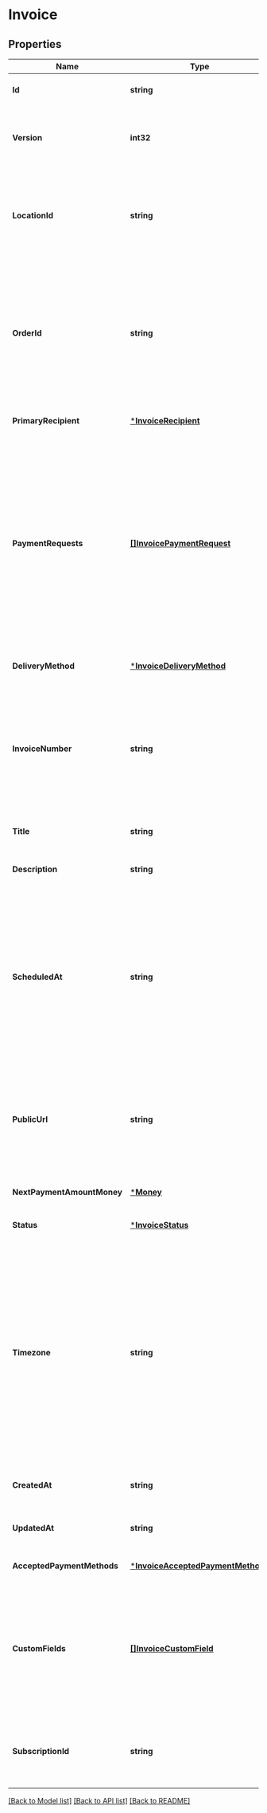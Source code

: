 # Invoice

## Properties
Name | Type | Description | Notes
------------ | ------------- | ------------- | -------------
**Id** | **string** | The Square-assigned ID of the invoice. | [optional] [default to null]
**Version** | **int32** | The Square-assigned version number, which is incremented each time an update is committed to the invoice. | [optional] [default to null]
**LocationId** | **string** | The ID of the location that this invoice is associated with.   If specified in a &#x60;CreateInvoice&#x60; request, the value must match the &#x60;location_id&#x60; of the associated order. | [optional] [default to null]
**OrderId** | **string** | The ID of the [order](entity:Order) for which the invoice is created.  This field is required when creating an invoice, and the order must be in the &#x60;OPEN&#x60; state.  To view the line items and other information for the associated order, call the  [RetrieveOrder](api-endpoint:Orders-RetrieveOrder) endpoint using the order ID. | [optional] [default to null]
**PrimaryRecipient** | [***InvoiceRecipient**](InvoiceRecipient.md) |  | [optional] [default to null]
**PaymentRequests** | [**[]InvoicePaymentRequest**](InvoicePaymentRequest.md) | The payment schedule for the invoice, represented by one or more payment requests that define payment settings, such as amount due and due date. You can specify a maximum of 13 payment requests, with up to 12 &#x60;INSTALLMENT&#x60; request types. For more information, see [Payment requests](https://developer.squareup.com/docs/invoices-api/overview#payment-requests).  This field is required when creating an invoice. It must contain at least one payment request. | [optional] [default to null]
**DeliveryMethod** | [***InvoiceDeliveryMethod**](InvoiceDeliveryMethod.md) |  | [optional] [default to null]
**InvoiceNumber** | **string** | A user-friendly invoice number. The value is unique within a location. If not provided when creating an invoice, Square assigns a value. It increments from 1 and padded with zeros making it 7 characters long (for example, 0000001 and 0000002). | [optional] [default to null]
**Title** | **string** | The title of the invoice. | [optional] [default to null]
**Description** | **string** | The description of the invoice. This is visible to the customer receiving the invoice. | [optional] [default to null]
**ScheduledAt** | **string** | The timestamp when the invoice is scheduled for processing, in RFC 3339 format. After the invoice is published, Square processes the invoice on the specified date, according to the delivery method and payment request settings.  If the field is not set, Square processes the invoice immediately after it is published. | [optional] [default to null]
**PublicUrl** | **string** | The URL of the Square-hosted invoice page. After you publish the invoice using the &#x60;PublishInvoice&#x60; endpoint, Square hosts the invoice page and returns the page URL in the response. | [optional] [default to null]
**NextPaymentAmountMoney** | [***Money**](Money.md) |  | [optional] [default to null]
**Status** | [***InvoiceStatus**](InvoiceStatus.md) |  | [optional] [default to null]
**Timezone** | **string** | The time zone used to interpret calendar dates on the invoice, such as &#x60;due_date&#x60;. When an invoice is created, this field is set to the &#x60;timezone&#x60; specified for the seller location. The value cannot be changed.  For example, a payment &#x60;due_date&#x60; of 2021-03-09 with a &#x60;timezone&#x60; of America/Los\\_Angeles becomes overdue at midnight on March 9 in America/Los\\_Angeles (which equals a UTC timestamp of 2021-03-10T08:00:00Z). | [optional] [default to null]
**CreatedAt** | **string** | The timestamp when the invoice was created, in RFC 3339 format. | [optional] [default to null]
**UpdatedAt** | **string** | The timestamp when the invoice was last updated, in RFC 3339 format. | [optional] [default to null]
**AcceptedPaymentMethods** | [***InvoiceAcceptedPaymentMethods**](InvoiceAcceptedPaymentMethods.md) |  | [optional] [default to null]
**CustomFields** | [**[]InvoiceCustomField**](InvoiceCustomField.md) | Additional seller-defined fields to render on the invoice. These fields are visible to sellers and buyers on the Square-hosted invoice page and in emailed or PDF copies of invoices. For more information, see [Custom fields](https://developer.squareup.com/docs/invoices-api/overview#custom-fields).  Max: 2 custom fields | [optional] [default to null]
**SubscriptionId** | **string** | The ID of the [subscription](entity:Subscription) associated with the invoice. This field is present only on subscription billing invoices. | [optional] [default to null]

[[Back to Model list]](../README.md#documentation-for-models) [[Back to API list]](../README.md#documentation-for-api-endpoints) [[Back to README]](../README.md)

